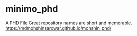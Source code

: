 # minimo_phd
 A PHD File Great repository names are short and memorable. 
 https://mdmohshinsarowar.github.io/mohshin_phd/
